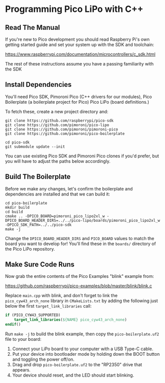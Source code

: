 # Programming Pico LiPo with C++

## Read The Manual

If you're new to Pico development you should read Raspberry Pi's own getting
started guide and set your system up with the SDK and toolchain:

https://www.raspberrypi.com/documentation/microcontrollers/c_sdk.html

The rest of these instructions assume you have a passing familiarity with the
SDK

## Install Dependencies

You'll need Pico SDK, Pimoroni Pico (C++ drivers for our modules), Pico
Boilerplate (a boilerplate project for Pico) Pico LiPo (board definitions.)

To fetch these, create a new project directory and:

```
git clone https://github.com/raspberrypi/pico-sdk
git clone https://github.com/pimoroni/pico-lipo
git clone https://github.com/pimoroni/pimoroni-pico
git clone https://github.com/pimoroni/pico-boilerplate
```

```
cd pico-sdk
git submodule update --init
```

You can use existing Pico SDK and Pimoroni Pico clones if you'd prefer, but
you will have to adjust the paths below accordingly.

## Build The Boilerplate

Before we make any changes, let's confirm the boilerplate and dependencies
are installed and that we can build it:

```
cd pico-boilerplate
mkdir build
cd build
cmake .. -DPICO_BOARD=pimoroni_pico_lipo2xl_w -DPICO_BOARD_HEADER_DIRS=../../pico-lipo/boards/pimoroni_pico_lipo2xl_w -DPICO_SDK_PATH=../../pico-sdk
make -j
```

Change the `DPICO_BOARD_HEADER_DIRS` and `PICO_BOARD` values to match the board
you want to develop for! You'll find these in the `boards/` directory of the
Pico LiPo repository.

## Make Sure Code Runs

Now grab the entire contents of the Pico Examples "blink" example from:

https://github.com/raspberrypi/pico-examples/blob/master/blink/blink.c

Replace `main.cpp` with blink, and don't forget to link the `pico_cyw43_arch_none`
library in `CMakeLists.txt` by adding the following just below the first
`target_link_libraries` call:

```cmake
if (PICO_CYW43_SUPPORTED)
    target_link_libraries(${NAME} pico_cyw43_arch_none)
endif()
```

Run `make -j` to build the blink example, then copy the `pico-boilerplate.uf2`
file to your board:

1. Connect your LiPo board to your computer with a USB Type-C cable.
2. Put your device into bootloader mode by holding down the BOOT button and toggling the power off/on.
3. Drag and drop `pico-boilerplate.uf2` to the "RP2350" drive that appears.
4. Your device should reset, and the LED should start blinking.

